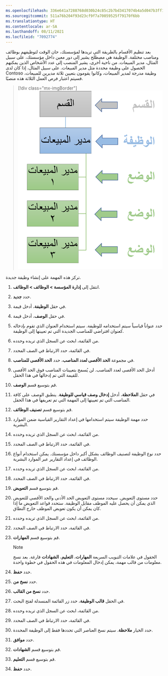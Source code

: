```yaml
---
ms.openlocfilehash: 336e641a7288768d030b24c85c2b7bd3417074b4a5d047b3ff18b677c47b6995
ms.sourcegitcommit: 511a76b204f93d23cf9f7a70059525f79170f6bb
ms.translationtype: HT
ms.contentlocale: ar-SA
ms.lasthandoff: 08/11/2021
ms.locfileid: "7092774"
---
```

بعد تنظيم الأقسام بالطريقة التي تريدها لمؤسستك، حان الوقت لتوظيفهم بوظائف ومناصب مختلفة. الوظيفة هي مصطلح يشير إلى دور معين داخل مؤسستك، على سبيل المثال، مدير المبيعات. من ناحية أخرى، يشير المنصب إلى عدد الأشخاص الذين يمكنهم الحصول على وظيفة محددة مثل مدير المبيعات.
على سبيل المثال، إذا كان لدى Contoso وظيفة مدرجة لمدير المبيعات، وكانوا يقومون بتعيين ثلاثة مديرين للمبيعات، فسيتم اعتبار فرص العمل الثلاثة هذه منصبًا.

> [!div class="mx-imgBorder"]
> [![لقطة شاشة لرسم تخطيطي يوضح هيكل الأقسام والوظائف والمناصب.](../media/job.png)](../media/job.png#lightbox)

تركز هذه المهمة على إنشاء وظيفة جديدة.

1.  انتقل إلى **إدارة المؤسسة > الوظائف > الوظائف**.

1.  حدد **جديد**.

1.  في حقل **الوظيفة**، أدخل قيمة.

1.  في حقل **الوصف**، أدخل قيمة.

1.  حدد عنواناً قياسياً سيتم استخدامه للوظيفة. سيتم استخدام العنوان الذي تقوم بإدخاله كعنوان افتراضي للمناصب الجديدة التي تم تعيينها إلى الوظيفة.

1.  من القائمة، ابحث عن السجل الذي تريده وحدده.

1.  في القائمة، حدد الارتباط في الصف المحدد.

1.  في مجموعة **الحد الأقصى لعدد المناصب**، حدد **الحد الأقصى للمناصب**.

1.  أدخل الحد الأقصى لعدد المناصب. لن يُسمح بتعيينات المناصب فوق الحد الأقصى للقيمة التي تم إدخالها في هذا الحقل.

1.  قم بتوسيع قسم **الوصف**.

1.  في حقل **الملاحظة**، أدخل **إدخال وصف قياسي للوظيفة**. 
    ينطبق الوصف على كافة المناصب التي تم تعيينها إلى المهمة التي تم تعريفها في هذا الحقل.

1.  قم بتوسيع قسم **تصنيف الوظائف**.

1.  حدد مهمة الوظيفة سيتم استخدامها في إعداد التقارير القياسية ضمن الموارد البشرية.

1.  من القائمة، ابحث عن السجل الذي تريده وحدده.

1.  في القائمة، حدد الارتباط في الصف المحدد.

1.  حدد نوع الوظيفة لتصنيف الوظائف بشكل أكبر داخل مؤسستك.
    يمكن استخدام أنواع الوظائف في إعداد التقارير عبر الموارد البشرية.

1.  من القائمة، ابحث عن السجل الذي تريده وحدده.

1.  في القائمة، حدد الارتباط في الصف المحدد.

1.  قم بتوسيع قسم **التعويض**.

1.  حدد مستوى التعويض. سيحدد مستوى التعويض الحد الأدنى والحد الأقصى للتعويض الذي يمكن أن يحصل عليه الموظف مقابل الوظيفة.
    ستحدد قواعد التعويض ما إذا كان يمكن أن يكون تعويض الموظف خارج النطاق.

1.  من القائمة، ابحث عن السجل الذي تريده وحدده.

1.  في القائمة، حدد الارتباط في الصف المحدد.

1.  قم بتوسيع قسم **المهارات**.

    > [!NOTE]
    > الحقول في علامات التبويب السريعة **المهارات**، **التعليم**، **الشهادات** فارغة. بعد نسخ معلومات من قالب مهمة، يمكن إدخال المعلومات في هذه الحقول في خطوة واحدة. 

1.  حدد **حفظ**.

1.  حدد **نسخ من**.

1.  حدد **نسخ من القالب**.

1.  في الحقل **قالب الوظيفة**، حدد زر القائمة المنسدلة لفتح البحث.

1.  من القائمة، ابحث عن السجل الذي تريده وحدده.

1.  في القائمة، حدد الارتباط في الصف المحدد.

1.  حدد الخيار **ملاحظة**. سيتم نسخ العناصر التي تحددها فقط إلى الوظيفة المحددة.

1.  حدد **موافق**.

1.  قم بتوسيع قسم **الشهادات**.

1.  قم بتوسيع قسم **التعليم**.

1.  حدد **حفظ**.
